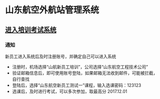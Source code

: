 # 山东航空外航站管理系统
## [进入培训考试系统](http://120.55.49.2)
### 通知
新员工进入系统后及时注册账号，并确定自己可以进入系统
* 注册时，机场选择“山航新员工培训”，公司选择“山东航空工程技术公司”
* 验证邮箱信息后，即可使用账号登陆，如果邮箱无法收到邮件，可能被拦截，自行查找
* 登陆后，选择“山东航空新员工测试一”课程，输入选课密码：123123
* 选课后，及时进行考试，可以多次参加，取最高分
2017.12.01
